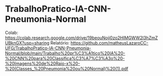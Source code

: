 # TrabalhoPratico-IA-CNN-Pneumonia-Normal

Colab: https://colab.research.google.com/drive/19beouNoji0zo2HIMGWW2l3hZmZUBknGX?usp=sharing 
Relatório: https://github.com/matheusLazaroCC-UFG/TrabalhoPratico-IA-CNN-Pneumonia-Normal/blob/main/Trabalho%20pr%C3%A1tico%20IA%20-%20CNN%20para%20Classifica%C3%A7%C3%A3o%20-%20Imagens%20de%20Raio-x%20-%20(Classes_%20Pneumonia%20ou%20Normal)%20(1).pdf 